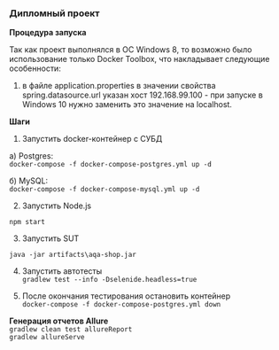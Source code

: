 ### Дипломный проект


**Процедура запуска**

Так как проект выполнялся в ОС Windows 8, то возможно было использование только Docker Toolbox, что накладывает следующие особенности:  
1. в файле application.properties в значении свойства spring.datasource.url указан хост 192.168.99.100 - при запуске в Windows 10 нужно заменить это значение на localhost.  

**Шаги**  

1. Запустить docker-контейнер с СУБД  

а) Postgres:  
`docker-compose -f docker-compose-postgres.yml up -d`  

б) MySQL:  
`docker-compose -f docker-compose-mysql.yml up -d`  

2. Запустить Node.js  

`npm start`  

3. Запустить SUT  

`java -jar artifacts\aqa-shop.jar`

4. Запустить автотесты  
`gradlew test --info -Dselenide.headless=true`

5. После окончания тестирования остановить контейнер  
`docker-compose -f docker-compose-postgres.yml down`

**Генерация отчетов Allure**  
`gradlew clean test allureReport`  
`gradlew allureServe`





